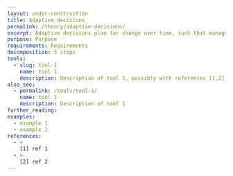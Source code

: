 ```yaml
---
layout: under-construction
title: Adaptive decisions
permalink: /theory/adaptive-decisions/
excerpt: Adaptive decisions plan for change over time, such that management options can be tailored to different multiple plausible futures as they unfold, or as new information becomes available.
purpose: Purpose
requirements: Requirements
decomposition: 3 steps
tools:
  - slug: tool-1
    name: tool 1
    description: Description of tool 1, possibly with references [1,2]
also_see:
  - permalink: /tools/tool-1/
    name: tool 1
    description: Description of tool 1
further_reading:
examples:
  - example 1
  - example 2
references:
  - >
    [1] ref 1
  - >
    [2] ref 2
---
```

